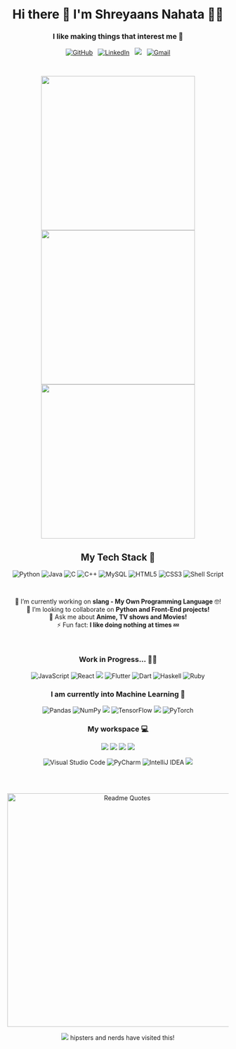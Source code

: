 <h1 align='center'>
  Hi there 👋 I'm Shreyaans Nahata 👨‍💻
</h1>

<h3 align="center">
 I like making things that interest me 🧠
</h3>

<p align='center'>
 <a href="https://github.com/IAmOZRules"><img alt="GitHub" src="https://img.shields.io/badge/github-%23121011.svg?style=for-the-badge&logo=github&logoColor=white"/></a>&nbsp;&nbsp;
 <a href="https://www.linkedin.com/in/iamozrules/"><img alt="LinkedIn" src="https://img.shields.io/badge/linkedin-%230077B5.svg?style=for-the-badge&logo=linkedin&logoColor=white"/></a>&nbsp;&nbsp;
 <a href="https://www.kaggle.com/shreyaansnahata"><img src="https://img.shields.io/badge/Kaggle-20BEFF?style=for-the-badge&logo=Kaggle&logoColor=white" /></a>&nbsp;&nbsp;
<a href="mailto:iamozrules@gmail.com"><img alt="Gmail" src="https://img.shields.io/badge/Gmail-D14836?style=for-the-badge&logo=gmail&logoColor=white" /></a>
</p><br>


<p align='center'>
	<a href="#"><img src="http://github-readme-streak-stats.herokuapp.com?user=IAmOZRules&show_icons=true&hide_border=false&theme=nightowl&fire=DD2727" width="350"></a>
	<a href="#"><img src="https://github-readme-stats.vercel.app/api?username=IAmOZRules&show_icons=true&hide_border=false&theme=nightowl" width="350"></a>
	<a href="#"><img src="https://github-readme-stats.vercel.app/api/top-langs/?username=IAmOZRules&layout=compact&show_icons=true&hide_border=false&theme=nightowl" width="350"></a>
</p>

<h2 align="center"> My Tech Stack 🔭 </h2>

<p align='center'>
 <img alt="Python" src="https://img.shields.io/badge/python-%2314354C.svg?style=for-the-badge&logo=python&logoColor=white"/> <img alt="Java" src="https://img.shields.io/badge/java-%23ED8B00.svg?style=for-the-badge&logo=java&logoColor=white"/> <img alt="C" src="https://img.shields.io/badge/c-%2300599C.svg?style=for-the-badge&logo=c&logoColor=white"/> <img alt="C++" src="https://img.shields.io/badge/c++%20-%2300599C.svg?&style=for-the-badge&logo=c%2B%2B&ogoColor=white"> <img alt="MySQL" src="https://img.shields.io/badge/mysql-%2300f.svg?style=for-the-badge&logo=mysql&logoColor=white"/> <img alt="HTML5" src="https://img.shields.io/badge/html5-%23E34F26.svg?style=for-the-badge&logo=html5&logoColor=white"/> <img alt="CSS3" src="https://img.shields.io/badge/css3-%231572B6.svg?style=for-the-badge&logo=css3&logoColor=white"/> <img alt="Shell Script" src="https://img.shields.io/badge/shell_script-%23121011.svg?style=for-the-badge&logo=gnu-bash&logoColor=white"/>
 </p><br>

<p align='center'>
🔭 I’m currently working on <b>  slang - My Own Programming Language</b> 🤓!<br>
👯 I’m looking to collaborate on <b>Python and Front-End projects!</b><br>
💬 Ask me about <b>Anime, TV shows and Movies!</b><br>
⚡ Fun fact: <b>I like doing nothing at times 💤</b><br>
</p><br>

<h3 align="center"> Work in Progress... 👨‍🎓 </h3>

<p align='center'>
<img alt="JavaScript" src="https://img.shields.io/badge/javascript-%23323330.svg?style=for-the-badge&logo=javascript&logoColor=%23F7DF1E"/> <img alt="React" src="https://img.shields.io/badge/react-%2320232a.svg?style=for-the-badge&logo=react&logoColor=%2361DAFB"/> <img src= "https://img.shields.io/badge/Amazon_AWS-232F3E?style=for-the-badge&logo=amazon-aws&logoColor=white" /> <img alt="Flutter" src="https://img.shields.io/badge/Flutter-%2302569B.svg?style=for-the-badge&logo=Flutter&logoColor=white" /> <img alt="Dart" src="https://img.shields.io/badge/dart-%230175C2.svg?style=for-the-badge&logo=dart&logoColor=white"/> <img alt="Haskell" src="https://img.shields.io/badge/Haskell-5D4F85?style=for-the-badge&logo=Haskell&logoColor=white"/> <img alt="Ruby" src="https://img.shields.io/badge/ruby-%23CC342D.svg?style=for-the-badge&logo=ruby&logoColor=white"/>
</p>

<h3 align="center"> I am currently into Machine Learning 🤖 </h3>

<p align='center'>
<img alt="Pandas" src="https://img.shields.io/badge/pandas-%23150458.svg?style=for-the-badge&logo=pandas&logoColor=white" /> <img alt="NumPy" src="https://img.shields.io/badge/numpy-%23013243.svg?style=for-the-badge&logo=numpy&logoColor=white" /> <img src="https://img.shields.io/badge/scikit_learn-F7931E?style=for-the-badge&logo=scikit-learn&logoColor=white"/> <img alt="TensorFlow" src="https://img.shields.io/badge/TensorFlow-%23FF6F00.svg?style=for-the-badge&logo=TensorFlow&logoColor=white" /> <img src= "https://img.shields.io/badge/OpenCV-27338e?style=for-the-badge&logo=OpenCV&logoColor=white" /> <img alt="PyTorch" src="https://img.shields.io/badge/PyTorch-%23EE4C2C.svg?style=for-the-badge&logo=PyTorch&logoColor=white" /> 
</p>

<h3 align="center"> My workspace 💻 </h3>
<p align='center'>
  <img src="https://img.shields.io/badge/windows-%230078D6.svg?&style=for-the-badge&logo=windows&logoColor=white" /> <img src= "https://img.shields.io/badge/Ubuntu-E95420?style=for-the-badge&logo=ubuntu&logoColor=white" /> <img src="https://img.shields.io/badge/intel-core%20i5%2010th-%230071C5.svg?&style=for-the-badge&logo=intel&logoColor=white" /> <img src="https://img.shields.io/badge/RAM-12GB-%230071C5.svg?&style=for-the-badge&logoColor=white" />
</p>

<p align='center'>
 <img alt="Visual Studio Code" src="https://img.shields.io/badge/VisualStudioCode-0078d7.svg?style=for-the-badge&logo=visual-studio-code&logoColor=white"/> <img alt="PyCharm" src="https://img.shields.io/badge/pycharm-143?style=for-the-badge&logo=pycharm&logoColor=black&color=black&labelColor=green"/> <img alt="IntelliJ IDEA" src="https://img.shields.io/badge/IntelliJIDEA-000000.svg?style=for-the-badge&logo=intellij-idea&logoColor=white"/> <img src= "https://img.shields.io/badge/PowerShell-5391FE?style=for-the-badge&logo=PowerShell&logoColor=white" />
</p><br></br>

<div align="center">
	<p><a href="https://github.com/piyushsuthar/github-readme-quotes"><img src="https://quotes-github-readme.vercel.app/api?type=horizontal" alt="Readme Quotes" width="530"></a></p>
</div>

<div align='center' style="margin: auto">
  <a href="#"><img src="https://badges.pufler.dev/visits/IAmOZRules/IAmOZRules"></a> hipsters and nerds have visited this!
</div>

